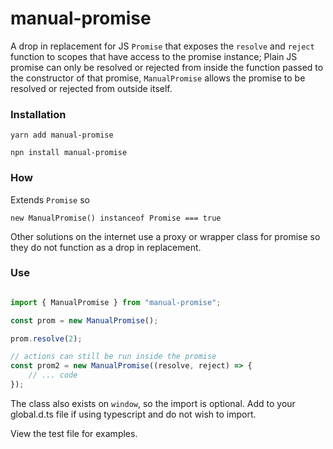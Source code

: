 # manual-promise

A drop in replacement for JS `Promise` that exposes the `resolve` and `reject` function to scopes that have access to the promise instance; Plain JS promise can only be resolved or rejected from inside the function passed to the constructor of that promise, `ManualPromise` allows the promise to be resolved or rejected from outside itself.

### Installation

`yarn add manual-promise`

`npn install manual-promise`


### How

Extends `Promise` so 

`new ManualPromise() instanceof Promise === true`

Other solutions on the internet use a proxy or wrapper class for promise so they do not function as a drop in replacement.

### Use

``` ts

import { ManualPromise } from "manual-promise";

const prom = new ManualPromise();

prom.resolve(2);

// actions can still be run inside the promise
const prom2 = new ManualPromise((resolve, reject) => {
	// ... code
});

```

The class also exists on `window`, so the import is optional. Add to your global.d.ts file if using typescript and do not wish to import.

View the test file for examples.